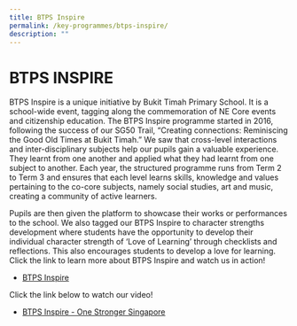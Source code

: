 ```yaml
---
title: BTPS Inspire
permalink: /key-programmes/btps-inspire/
description: ""
---
```

# BTPS INSPIRE
BTPS Inspire is a unique initiative by Bukit Timah Primary School. It is a school-wide event, tagging along the commemoration of NE Core events and citizenship education. The BTPS Inspire programme started in 2016, following the success of our SG50 Trail, “Creating connections: Reminiscing the Good Old Times at Bukit Timah.” We saw that cross-level interactions and inter-disciplinary subjects help our pupils gain a valuable experience. They learnt from one another and applied what they had learnt from one subject to another. Each year, the structured programme runs from Term 2 to Term 3 and ensures that each level learns skills, knowledge and values pertaining to the co-core subjects, namely social studies, art and music, creating a community of active learners.

Pupils are then given the platform to showcase their works or performances to the school. We also tagged our BTPS Inspire to character strengths development where students have the opportunity to develop their individual character strength of ‘Love of Learning’ through checklists and reflections. This also encourages students to develop a love for learning. Click the link to learn more about BTPS Inspire and watch us in action!

* [BTPS Inspire](https://sites.google.com/moe.edu.sg/btpsinspire2020/btps-inspire-our-journey)

Click the link below to watch our video!
* [ BTPS Inspire - One Stronger Singapore](https://youtu.be/mTCpIhohUvA)